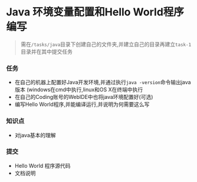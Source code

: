 # Java 环境变量配置和Hello World程序编写

> 需在`/tasks/java`目录下创建自己的文件夹,并建立自己的目录再建立`task-1`目录并在其中提交任务

### 任务

* 在自己的机器上配置好Java开发环境,并通过执行`java -version`命令输出java版本
(windows在cmd中执行,linux和OS X在终端中执行
* 在自己的Coding账号的WebIDE中也将java环境配置好(可选)
* 编写Hello World程序,并能编译运行,并说明为何需要这么写

### 知识点

* 对java基本的理解

### 提交

* Hello World 程序源代码
* 文档说明